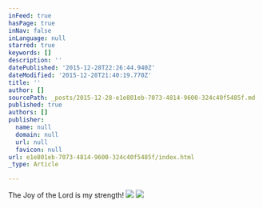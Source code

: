 ```yaml
---
inFeed: true
hasPage: true
inNav: false
inLanguage: null
starred: true
keywords: []
description: ''
datePublished: '2015-12-28T22:26:44.940Z'
dateModified: '2015-12-28T21:40:19.770Z'
title: ''
author: []
sourcePath: _posts/2015-12-28-e1e801eb-7073-4814-9600-324c40f5485f.md
published: true
authors: []
publisher:
  name: null
  domain: null
  url: null
  favicon: null
url: e1e801eb-7073-4814-9600-324c40f5485f/index.html
_type: Article

---
```

The Joy of the Lord is my strength!
![](https://the-grid-user-content.s3-us-west-2.amazonaws.com/701a34ce-b9c9-4e70-a85e-90f4564e5e9e.jpg)
![](https://s3-us-west-2.amazonaws.com/the-grid-img/p/84ca24186f7203183c0e88cc9bccb629c95a9ee8.jpg)